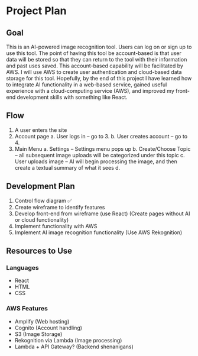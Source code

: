 # Project Plan

## Goal
This is an AI-powered image recognition tool. Users can log on or sign up to use this tool. The point of having this tool be account-based is that user data will be stored so that they can return to the tool with their information and past uses saved. This account-based capability will be facilitated by AWS. I will use AWS to create user authentication and cloud-based data storage for this tool. Hopefully, by the end of this project I have learned how to integrate AI functionality in a web-based service, gained useful experience with a cloud-computing service (AWS), and improved my front-end development skills with something like React. 

## Flow
1.	A user enters the site
2.	Account page
a.	User logs in – go to 3.
b.	User creates account – go to 4. 
3.	Main Menu
a.	Settings – Settings menu pops up
b.	Create/Choose Topic – all subsequent image uploads will be categorized under this topic
c.	User uploads image – AI will begin processing the image, and then create a textual summary of what it sees
d.	

## Development Plan
1.	Control flow diagram ✅
2.	Create wireframe to identify features
3.	Develop front-end from wireframe (use React) (Create pages without AI or cloud functionality)
5.	Implement functionality with AWS
6.	Implement AI image recognition functionality (Use AWS Rekognition)

## Resources to Use
### Languages
- React
- HTML
- CSS

### AWS Features
- Amplify (Web hosting)
- Cognito (Account handling)
- S3 (Image Storage)
- Rekognition via Lambda (Image processing)
- Lambda + API Gateway? (Backend shenanigans)
